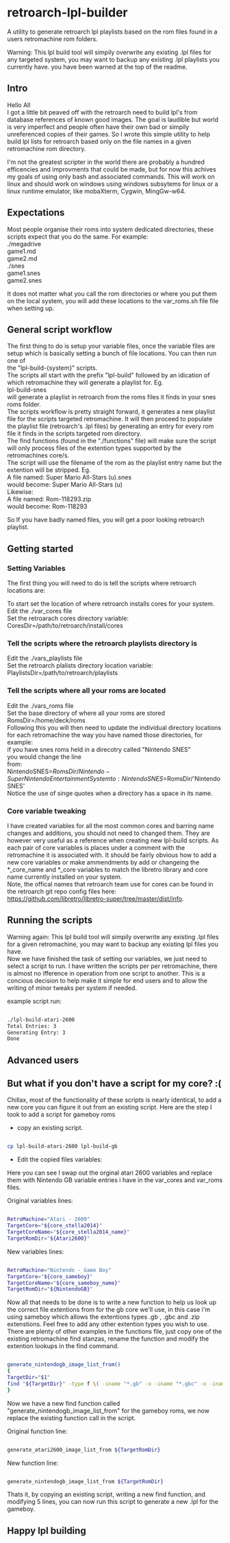# retroarch-lpl-builder

A utility to generate retroarch lpl playlists based on the rom files found in a users retromachine rom folders.

Warning: This lpl build tool will simpily overwrite any existing .lpl files for any targeted system, you may want to backup any existing .lpl playlists you currently have. you have been warned at the top of the readme.
  
## Intro

Hello All  
I got a little bit peaved off with the retroarch need to build lpl's from database references of known good images. The goal is laudible but world is very imperfect and people often have their own bad or simpily unreferenced copies of their games. So I wrote this simple utility to help build lpl lists for retroarch based only on the file names in a given retromachine rom directory.  
  
I'm not the greatest scripter in the world there are probably a hundred efficencies and improvments that could be made, but for now this achives my goals of using only bash and associated commands.
This will work on linux and should work on windows using windows subsytems for linux or a linux runtime emulator, like mobaXterm, Cygwin, MingGw-w64.
  
## Expectations

Most people organise their roms into system dedicated directories, these scripts expect that you do the same.
For example:  
./megadrive  
  game1.md  
  game2.md  
./snes  
  game1.snes  
  game2.snes  
  
It does not matter what you call the rom directories or where you put them on the local system, you will add these locations to the var_roms.sh file file when setting up.

## General script workflow

The first thing to do is setup your variable files, once the variable files are setup which is basically setting a bunch of file locations. You can then run one of  
the "lpl-build-{system}" scripts.  
The scripts all start with the prefix "lpl-build" followed by an idication of which retromachine they will generate a playlist for.
Eg.  
lpl-build-snes  
will generate a playlist in retroarch from the roms files it finds in your snes roms folder.  
The scripts workflow is pretty straight forward, it generates a new playlist file for the scripts targeted retromachine. It will then proceed to populate the playlist file (retroarch's .lpl files) by generating an entry for every rom file it finds in the scripts targeted rom directory.  
The find functions (found in the "./functions" file) will make sure the script will only process files of the extention types supported by the retromachines core/s.  
The script will use the filename of the rom as the playlist entry name but the extention will be stripped.
Eg.  
A file named: Super Mario All-Stars (u).snes  
would become: Super Mario All-Stars (u)  
Likewise:  
A file named: Rom-118293.zip  
would become: Rom-118293  

So If you have badly named files, you will get a poor looking retroarch playlist.
  
## Getting started  

### Setting Variables  

The first thing you will need to do is tell the scripts where retroarch locations are:  
  
To start set the location of where retroarch installs cores for your system.  
Edit the ./var_cores file  
Set the retroarach cores directory variable:  
  CoresDir=/path/to/retroarch/install/cores  
  
### Tell the scripts where the retroarch playlists directory is  

Edit the ./vars_playlists file  
Set the retroarch plalists directory location variable:  
  PlaylistsDir=/path/to/retroarch/playlists  
  
### Tell the scripts where all your roms are located  
  
Edit the ./vars_roms file  
Set the base directory of where all your roms are stored  
  RomsDir=/home/deck/roms  
Following this you will then need to update the individual directory locations for each retromachine the way you have named those directories, for example:  
if you have snes roms held in a direcotry called "Nintendo SNES"  
you would change the line  
from:  
  NintendoSNES=$RomsDir/Nintendo-SuperNintendoEntertainmentSystem  
to:  
  NintendoSNES=$RomsDir/'Nintendo SNES'  
Notice the use of singe quotes when a directory has a space in its name.  
  
### Core variable tweaking

I have created variables for all the most common cores and barring name changes and additions, you should not need to changed them.
They are however very useful as a reference when creating new lpl-build scripts. As each pair of core variables is places under a comment with the retromachine it is associated with.
It should be fairly obvious how to add a new core variables or make ammendments by add or changeing the \*_core_name and \*_core variables to match the libretro library and core name currently installed on your system.  
Note, the offical names that retroarch team use for cores can be found in the retroarch git repo config files here:  
<https://github.com/libretro/libretro-super/tree/master/dist/info>.  
  
## Running the scripts

Warning again: This lpl build tool will simpily overwrite any existing .lpl files for a given retromachine, you may want to backup any existing lpl files you have.  
Now we have finished the task of setting our variables, we just need to select a script to run. I have written the scripts per per retromachine, there is almost no ifference in operation from one script to another. This is a concious decision to help make it simple for end users and to allow the writing of minor tweaks per system if needed.  
  
example script run:
  
```bash

./lpl-build-atari-2600
Total Entries: 3
Generating Entry: 3
Done

```  
  
## Advanced users

## But what if you don't have a script for my core? :(  

Chillax, most of the functionality of these scripts is nearly identical, to add a new core you can figure it out from an existing script. Here are the step I took to add a script for gameboy roms  

- copy an existing script.  
  
```bash

cp lpl-build-atari-2600 lpl-build-gb

```  

- Edit the copied files variables:  

Here you can see I swap out the orginal atari 2600 variables and replace them with Nintendo GB variable entries i have in the var_cores and var_roms files.  
  
Original variables lines:  

```bash

RetroMachine="Atari - 2600"
TargetCore="${core_stella2014}"
TargetCoreName="${core_stella2014_name}"
TargetRomDir="${Atari2600}"

```

New variables lines:  

```bash

RetroMachine="Nintendo - Game Boy"
TargetCore="${core_sameboy}"
TargetCoreName="${core_sameboy_name}"
TargetRomDir="${NintendoGB}"

```

Now all that needs to be done is to write a new function to help us look up the correct file extentions from for the gb core we'll use, in this case i'm using sameboy which allows the extentions types .gb , .gbc and .zip extenstions. Feel free to add any other extention types you wish to use.
There are plenty of other examples in the functions file, just copy one of the existing retromachine find stanzas, rename the function and modify the extention lookups in the find command.  

```bash

generate_nintendogb_image_list_from()
{
TargetDir="$1"
find "${TargetDir}" -type f \( -iname "*.gb" -o -iname "*.gbc" -o -iname "*.zip" \) -print > $TempRomsList
}

```

Now we have a new find function called "generate_nintendogb_image_list_from" for the gameboy roms, we now replace the existing function call in the script.  

Original function line:  

```bash

generate_atari2600_image_list_from ${TargetRomDir}

```

New function line:  

```bash

generate_nintendogb_image_list_from ${TargetRomDir}

```

Thats it, by copying an existing script, writing a new find function, and modifying 5 lines, you can now run this script to generate a new .lpl for the gameboy.

## Happy lpl building
